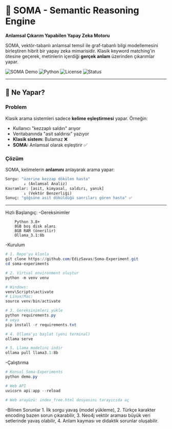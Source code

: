 # 🧠 SOMA - Semantic Reasoning Engine

**Anlamsal Çıkarım Yapabilen Yapay Zeka Motoru**

SOMA, vektör-tabanlı anlamsal temsil ile graf-tabanlı bilgi modellemesini birleştiren hibrit bir yapay zeka mimarisidir. Klasik keyword matching'in ötesine geçerek, metinlerin içerdiği **gerçek anlam** üzerinden çıkarımlar yapar.

![SOMA Demo](https://img.shields.io/badge/version-1.0.0-purple)
![Python](https://img.shields.io/badge/python-3.8+-blue)
![License](https://img.shields.io/badge/license-MIT-green)
![Status](https://img.shields.io/badge/status-pre_alpha-red)

---

## 🎯 Ne Yapar?

### Problem
Klasik arama sistemleri sadece **kelime eşleştirmesi** yapar. Örneğin:
- Kullanıcı "kezzaplı saldırı" arıyor
- Veritabanında "asit saldırısı" yazıyor
- **Klasik sistem:** Bulamaz ❌
- **SOMA:** Anlamsal olarak eşleştirir ✅

### Çözüm
SOMA, kelimelerin **anlamını** anlayarak arama yapar:
```python
Sorgu: "üzerine kezzap dökülen hasta"
        ↓ (Anlamsal Analiz)
Kavramlar: [asit, kimyasal, saldırı, yanık]
        ↓ (Vektör Benzerliği)
Sonuç: "göğsüne asit döküldüğü sanrıları gören hasta" ✅
```
---

Hızlı Başlangıç:
-Gereksinimler

        Python 3.8+
        8GB boş disk alanı
        8GB RAM (önerilir)
        Ollama_3.1:8b

-Kurulum
```powershell
# 1. Repo'yu klonla
git clone https://github.com/EdizSavas/Soma-Experiment.git
cd soma-experiments

# 2. Virtual environment oluştur
python -m venv venv

# Windows:
venv\Scripts\activate
# Linux/Mac:
source venv/bin/activate

# 3. Gereksinimleri yükle
python requirements.py
# veya
pip install -r requirements.txt

# 4. Ollama'yı başlat (yeni terminal)
ollama serve

# 5. Llama modelini indir
ollama pull llama3.1:8b
```

-Çalıştırma
```powershell
# Konsol Soma-Experiments
python demo.py

# Web API
uvicorn api:app --reload

# Web arayüzü: index_free.html dosyasını tarayıcıda aç
```

-Bilinen Sorunlar
        1.  İlk sorgu yavaş (model yükleme),
        2. Türkçe karakter encoding bazen sorun çıkarabilir,
        3. Neo4j vektör araması büyük veri setlerinde yavaş olabilir,
        4. Anlam kayması ve didaktik sorunlar oluşabilir.
